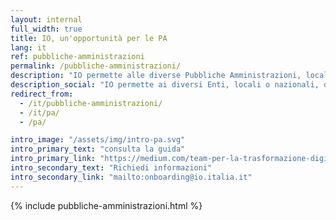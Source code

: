 ```yaml
---
layout: internal
full_width: true
title: IO, un'opportunità per le PA
lang: it
ref: pubbliche-amministrazioni
permalink: /pubbliche-amministrazioni/
description: "IO permette alle diverse Pubbliche Amministrazioni, locali o nazionali, di raccogliere tutti i servizi, le comunicazioni e i documenti in un unico luogo e di interfacciarsi in modo semplice, rapido e sicuro con i cittadini."
description_social: "IO permette ai diversi Enti, locali o nazionali, di interfacciarsi in modo semplice, rapido e sicuro con i cittadini, attraverso un unico canale."
redirect_from:
  - /it/pubbliche-amministrazioni/
  - /it/pa/
  - /pa/

intro_image: "/assets/img/intro-pa.svg"
intro_primary_text: "consulta la guida"
intro_primary_link: "https://medium.com/team-per-la-trasformazione-digitale/progetto-io-guida-per-gli-enti-pubblici-integrazione-servizi-pubblica-amministrazione-smartphone-cittadini-f290306a611a"
intro_secondary_text: "Richiedi informazioni"
intro_secondary_link: "mailto:onboarding@io.italia.it"
---
```


{% include pubbliche-amministrazioni.html %}
